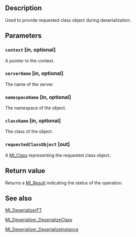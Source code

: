 ## Description

Used to provide requested class object during deserialization.

## Parameters

### `context` [in, optional]

A pointer to the context.

### `serverName` [in, optional]

The name of the server.

### `namespaceName` [in, optional]

The namespace of the object.

### `className` [in, optional]

The class of the object.

### `requestedClassObject` [out]

A [MI_Class](https://learn.microsoft.com/windows/desktop/api/mi/ns-mi-mi_class) representing the requested class object.

## Return value

Returns a [MI_Result](https://learn.microsoft.com/windows/desktop/api/mi/ne-mi-mi_result) indicating the status of the operation.

## See also

[MI_DeserializerFT](https://learn.microsoft.com/windows/desktop/api/mi/ns-mi-mi_deserializerft)

[MI_Deserializer_DeserializeClass](https://learn.microsoft.com/previous-versions/windows/desktop/api/mi/nf-mi-mi_deserializer_deserializeclass)

[MI_Deserializer_DeserializeInstance](https://learn.microsoft.com/previous-versions/windows/desktop/api/mi/nf-mi-mi_deserializer_deserializeinstance)